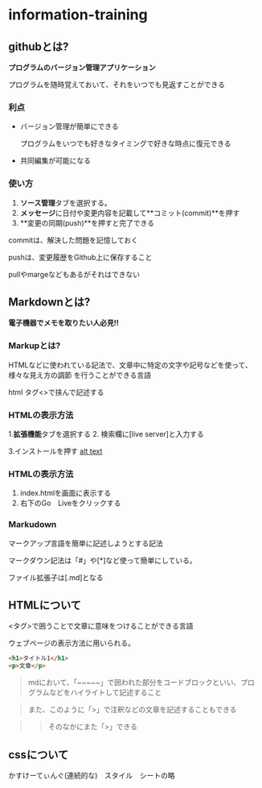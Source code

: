 # information-training

## githubとは?

**プログラムのバージョン管理アプリケーション**

プログラムを随時覚えておいて、それをいつでも見返すことができる

### 利点
* バージョン管理が簡単にできる
    
    プログラムをいつでも好きなタイミングで好きな時点に復元できる

* 共同編集が可能になる

### 使い方
1. **ソース管理**タブを選択する。
2. **メッセージ**に日付や変更内容を記載して**コミット(commit)**を押す
3. **変更の同期(push)**を押すと完了できる

commitは、解決した問題を記憶しておく

pushは、変更履歴をGithub上に保存すること

pullやmargeなどもあるがそれはできない



## Markdownとは?

**電子機器でメモを取りたい人必見!!**

### Markupとは?
HTMLなどに使われている記法で、文章中に特定の文字や記号などを使って、様々な見え方の調節
を行うことができる言語

html  タグ<>で挟んで記述する

### HTMLの表示方法
1.**拡張機能**タブを選択する
2. 検索欄に[live server]と入力する

3.インストールを押す
[alt text](imge.png)

### HTMLの表示方法
1. index.htmlを画面に表示する
2. 右下のGo　Liveをクリックする

### Markudown

マークアップ言語を簡単に記述しようとする記法

マークダウン記法は「#」や[*]など使って簡単にしている。

ファイル拡張子は[.md]となる

## HTMLについて
<タグ>で囲うことで文章に意味をつけることができる言語

ウェブページの表示方法に用いられる。

~~~html
<h1>タイトル1</h1>
<p>文章</p>
~~~

>mdにおいて、「~~~~~」で囲われた部分をコードブロックといい、プログラムなどをハイライトして記述すること

>また、このように「>」で注釈などの文章を記述することもできる

>>そのなかにまた「>」できる


## cssについて

かすけーてぃんぐ(連続的な)　スタイル　シートの略
